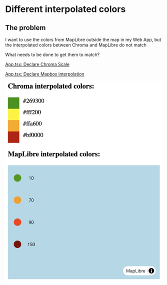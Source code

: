 # Different interpolated colors

## The problem

I want to use the colors from MapLibre outside the map in my Web App, but the interpolated colors between Chroma and MapLibre do not match

What needs to be done to get them to match?

[App.tsx: Declare Chroma Scale](https://github.com/itswil/interpolation-colors/blob/main/src/App.tsx#L47)

[App.tsx: Declare Mapbox interpolation](https://github.com/itswil/interpolation-colors/blob/main/src/App.tsx#L99)

![Interpolated colors between Chroma and MapLibre do not match](./public/screen.png)
